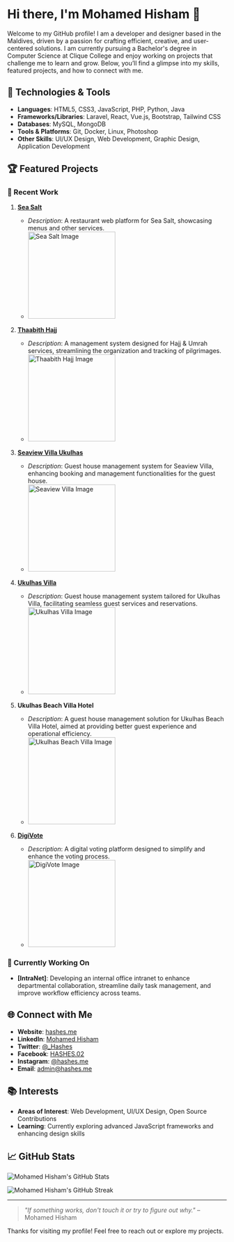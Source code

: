 # Hi there, I'm Mohamed Hisham 👋

Welcome to my GitHub profile! I am a developer and designer based in the Maldives, driven by a passion for crafting efficient, creative, and user-centered solutions. I am currently pursuing a Bachelor's degree in Computer Science at Clique College and enjoy working on projects that challenge me to learn and grow. Below, you’ll find a glimpse into my skills, featured projects, and how to connect with me.

## 🔧 Technologies & Tools

- **Languages**: HTML5, CSS3, JavaScript, PHP, Python, Java
- **Frameworks/Libraries**: Laravel, React, Vue.js, Bootstrap, Tailwind CSS
- **Databases**: MySQL, MongoDB
- **Tools & Platforms**: Git, Docker, Linux, Photoshop
- **Other Skills**: UI/UX Design, Web Development, Graphic Design, Application Development

## 🏆 Featured Projects

### 🚀 Recent Work

1. **[Sea Salt](https://seasalt.hashes.live/)**  
   - *Description*: A restaurant web platform for Sea Salt, showcasing menus and other services.  
   - <img src="https://hashes.me/images/projects/seasalt.png" width="200" alt="Sea Salt Image">

2. **[Thaabith Hajj](https://thaabithhajj.com)**  
   - *Description*: A management system designed for Hajj & Umrah services, streamlining the organization and tracking of pilgrimages.  
   - <img src="https://hashes.me/images/projects/hajj.png" width="200" alt="Thaabith Hajj Image">

3. **[Seaview Villa Ukulhas](https://seaviewvillaukulhas.com/)**  
   - *Description*: Guest house management system for Seaview Villa, enhancing booking and management functionalities for the guest house.  
   - <img src="https://hashes.me/images/projects/seaviewvillaukulhas.png" width="200" alt="Seaview Villa Image">

4. **[Ukulhas Villa](https://ukulhasvilla.com/)**  
   - *Description*: Guest house management system tailored for Ukulhas Villa, facilitating seamless guest services and reservations.  
   - <img src="https://hashes.me/images/projects/ukulhasvilla.png" width="200" alt="Ukulhas Villa Image">

5. **Ukulhas Beach Villa Hotel**  
   - *Description*: A guest house management solution for Ukulhas Beach Villa Hotel, aimed at providing better guest experience and operational efficiency.  
   - <img src="https://hashes.me/images/projects/ukulhasvillabeachhote.png" width="200" alt="Ukulhas Beach Villa Image">

6. **[DigiVote](http://vote.hashes.me/)**  
   - *Description*: A digital voting platform designed to simplify and enhance the voting process.  
   - <img src="https://hashes.me/images/projects/digivote.png" width="200" alt="DigiVote Image">

### 🌱 Currently Working On

- **[IntraNet]**: Developing an internal office intranet to enhance departmental collaboration, streamline daily task management, and improve workflow efficiency across teams.

## 🌐 Connect with Me

- **Website**: [hashes.me](https://hashes.me/)
- **LinkedIn**: [Mohamed Hisham](https://www.linkedin.com/in/mohamed-hisham-9b817b1b3/)
- **Twitter**: [@_Hashes](https://twitter.com/_Hashes)
- **Facebook**: [HASHES.02](https://www.facebook.com/HASHES.02/)
- **Instagram**: [@hashes.me](https://www.instagram.com/hashes.me/)
- **Email**: [admin@hashes.me](mailto:admin@hashes.me)

## 📚 Interests

- **Areas of Interest**: Web Development, UI/UX Design, Open Source Contributions
- **Learning**: Currently exploring advanced JavaScript frameworks and enhancing design skills

## 📈 GitHub Stats

![Mohamed Hisham's GitHub Stats](https://github-readme-stats.vercel.app/api?username=hashes02&show_icons=true&theme=radical)

![Mohamed Hisham's GitHub Streak](https://github-readme-streak-stats.herokuapp.com/?user=hashes02&theme=radical)

---

> *"If something works, don't touch it or try to figure out why."* – Mohamed Hisham

Thanks for visiting my profile! Feel free to reach out or explore my projects.
